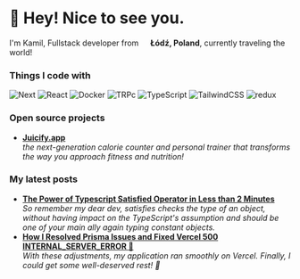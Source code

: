 <h1>👋 Hey! Nice to see you.</h1>

I'm Kamil, Fullstack developer from <img src="https://upload.wikimedia.org/wikipedia/en/thumb/1/12/Flag_of_Poland.svg/1200px-Flag_of_Poland.svg.png" width="13"/> <b>Łódź, Poland</b>, currently traveling the world!

<h3>Things I code with</h3>
<p>
  <img alt="Next" src="https://img.shields.io/badge/next.js-000000?style=flat-square&logo=nextdotjs&logoColor=white" />
  <img alt="React" src="https://img.shields.io/badge/-React-45b8d8?style=flat-square&logo=react&logoColor=white" />
  <img alt="Docker" src="https://img.shields.io/badge/-Docker-46a2f1?style=flat-square&logo=docker&logoColor=white" />
  <img alt="TRPc" src="https://img.shields.io/badge/tRPC-%232596BE.svg?style=flat-square&logo=trpc&logoColor=white" />
  <img alt="TypeScript" src="https://img.shields.io/badge/-TypeScript-007ACC?style=flat-square&logo=typescript&logoColor=white" />
  <img alt="TailwindCSS" src="https://img.shields.io/badge/tailwindcss-%2338B2AC.svg?style=flat-square&logo=Node.js&logoColor=white" />
  <img alt="redux" src="https://img.shields.io/badge/-Redux-764ABC?style=flat-square&logo=redux&logoColor=white" />
</p>
<h3>Open source projects</h3>
<ul>
  <li><a href="https://github.com/whoisarjen/Juicify-open-source"><b>Juicify.app</b></a><br/><i>the next-generation calorie counter and personal trainer that transforms the way you approach fitness and nutrition!</i></li>
</ul>
<h3>My latest posts</h3>
<ul>
  <li><a href="https://whoisarjen.com/blog/the-power-of-typescript-satisfied-operator-in-less-than-2-minutes"><b>The Power of Typescript Satisfied Operator in Less than 2 Minutes</b></a><br/><i>So remember my dear dev, satisfies checks the type of an object, without having impact on the TypeScript's assumption and should be one of your main ally again typing constant objects.</i></li>
  <li><a href="https://whoisarjen.com/blog/how-i-resolved-prisma-issues-and-fixed-vercel-500-internal-server-error"><b>How I Resolved Prisma Issues and Fixed Vercel 500 INTERNAL_SERVER_ERROR 🚀</b></a><br/><i>With these adjustments, my application ran smoothly on Vercel. Finally, I could get some well-deserved rest! 🎉</i></li>
</ul>
